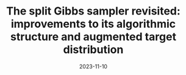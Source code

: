 ---
title: "The split Gibbs sampler revisited: improvements to its algorithmic structure and augmented target distribution"
collection: publications
permalink: /publication/2022-06-28-REVISITING-SGS
excerpt: 'This paper proposes a new accelerated proximal Markov chain Monte Carlo (MCMC) methodology to perform Bayesian computation efficiently in imaging inverse problems. The proposed methodology is derived from the Langevin diffusion process and stems from tightly integrating two state-of-the-art proximal Langevin MCMC samplers, SK-ROCK and split Gibbs sampling (SGS), which employ distinctively different strategies to improve convergence speed. More precisely, we show how to integrate, at the level of the Langevin diffusion process, the proximal SK-ROCK sampler which is based on a stochastic Runge-Kutta-Chebyshev approximation of the diffusion, with the model augmentation and relaxation strategy that SGS exploits to speed up Bayesian computation at the expense of asymptotic bias. This leads to a new and faster proximal SK-ROCK sampler that combines the accelerated quality of the original SK-ROCK sampler with the computational benefits of augmentation and relaxation. Moreover, rather than viewing the augmented and relaxed model as an approximation of the target model, positioning relaxation in a bias-variance trade-off, we propose to regard the augmented and relaxed model as a generalisation of the target model. This then allows us to carefully calibrate the amount of relaxation in order to simultaneously improve the accuracy of the model (as measured by the model evidence) and the sampler convergence speed. To achieve this, we derive an empirical Bayesian method to automatically estimate the optimal amount of relaxation by maximum marginal likelihood estimation. The proposed methodology is demonstrated with a range of numerical experiments related to image deblurring and inpainting, as well as with comparisons with alternative approaches from the state of the art.'
date: 2023-11-10
venue: 'SIAM Journal on Imaging Sciences, (<a href="https://arxiv.org/abs/2206.13894" target="_blank">arXiv</a>, <a href="https://github.com/luisvargasmieles/ls-MCMC" target="_blank">code</a>)'
paperurl: https://doi.org/10.1137/22M1506122
citation: 'Marcelo Pereyra, Luis A. Vargas-Mieles, and Konstantinos C. Zygalakis, &quot;The Split Gibbs Sampler Revisited: Improvements to Its Algorithmic Structure and Augmented Target Distribution&quot;, <i>SIAM J. Imaging Sci.</i>, Vol. 16, No. 4, 2023, pp. 2040-2071.'
---
